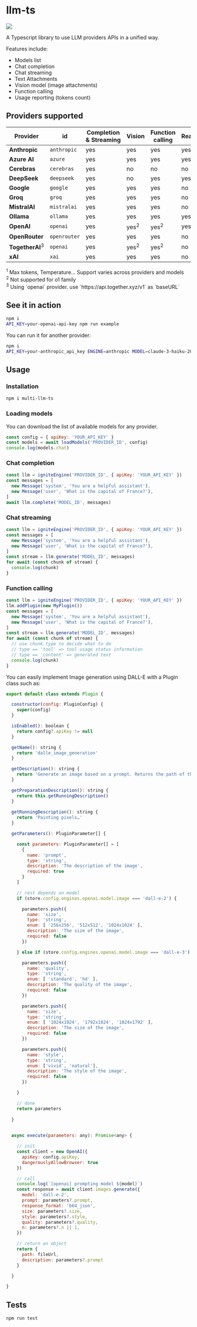 # llm-ts

<img src="https://github.com/nbonamy/multi-llm-ts/actions/workflows/test.yml/badge.svg">

A Typescript library to use LLM providers APIs in a unified way.

Features include:
- Models list
- Chat completion
- Chat streaming
- Text Attachments
- Vision model (image attachments)
- Function calling
- Usage reporting (tokens count)

## Providers supported

|Provider|id|Completion<br>&&nbsp;Streaming|Vision|Function calling|Reasoning|Parametrization<sup>1</sup>|Usage reporting|
|---|---|---|---|---|--|--|--|
|**Anthropic**|`anthropic`|yes|yes|yes|yes|yes|yes|
|**Azure AI**|`azure`|yes|yes|yes|yes|yes|yes|
|**Cerebras**|`cerebras`|yes|no|no|no|yes|yes|
|**DeepSeek**|`deepseek`|yes|no|yes|yes|yes|yes|
|**Google**|`google`|yes|yes|yes|no|yes|yes|
|**Groq**|`groq`|yes|yes|yes|no|yes|yes|
|**MistralAI**|`mistralai`|yes|yes|yes|no|yes|yes|
|**Ollama**|`ollama`|yes|yes|yes|yes|yes|yes|
|**OpenAI**|`openai`|yes|yes<sup>2</sup>|yes<sup>2</sup>|yes|yes|yes|
|**OpenRouter**|`openrouter`|yes|yes|yes|no|yes|yes|
|**TogetherAI**<sup>3</sup>|`openai`|yes|yes<sup>2</sup>|yes<sup>2</sup>|no|yes|yes|
|**xAI**|`xai`|yes|yes|yes|no|yes|yes|

<div><sup>1</sup> Max tokens, Temperature... Support varies across providers and models
<div><sup>2</sup> Not supported for o1 family</div>
<div><sup>3</sup> Using `openai` provider. use `https://api.together.xyz/v1` as `baseURL`

## See it in action

```sh
npm i
API_KEY=your-openai-api-key npm run example
```

You can run it for another provider:

```sh
npm i
API_KEY=your-anthropic_api_key ENGINE=anthropic MODEL=claude-3-haiku-20240307 npm run example
```

## Usage

### Installation

```sh
npm i multi-llm-ts
```

### Loading models

You can download the list of available models for any provider.

```js
const config = { apiKey: 'YOUR_API_KEY' }
const models = await loadModels('PROVIDER_ID', config)
console.log(models.chat)
```

### Chat completion

```js
const llm = igniteEngine('PROVIDER_ID', { apiKey: 'YOUR_API_KEY' })
const messages = [
  new Message('system', 'You are a helpful assistant'),
  new Message('user', 'What is the capital of France?'),
]
await llm.complete('MODEL_ID', messages)
```

### Chat streaming
```js
const llm = igniteEngine('PROVIDER_ID', { apiKey: 'YOUR_API_KEY' })
const messages = [
  new Message('system', 'You are a helpful assistant'),
  new Message('user', 'What is the capital of France?'),
]
const stream = llm.generate('MODEL_ID', messages)
for await (const chunk of stream) {
  console.log(chunk)
}
```

### Function calling

```js
const llm = igniteEngine('PROVIDER_ID', { apiKey: 'YOUR_API_KEY' })
llm.addPlugin(new MyPlugin())
const messages = [
  new Message('system', 'You are a helpful assistant'),
  new Message('user', 'What is the capital of France?'),
]
const stream = llm.generate('MODEL_ID', messages)
for await (const chunk of stream) {
  // use chunk.type to decide what to do
  // type == 'tool' => tool usage status information
  // type == 'content' => generated text
  console.log(chunk)
}
```

You can easily implement Image generation using DALL-E with a Plugin class such as:

```js
export default class extends Plugin {

  constructor(config: PluginConfig) {
    super(config)
  }

  isEnabled(): boolean {
    return config?.apiKey != null
  }

  getName(): string {
    return 'dalle_image_generation'
  }

  getDescription(): string {
    return 'Generate an image based on a prompt. Returns the path of the image saved on disk and a description of the image.'
  }

  getPreparationDescription(): string {
    return this.getRunningDescription()
  }
      
  getRunningDescription(): string {
    return 'Painting pixels…'
  }

  getParameters(): PluginParameter[] {

    const parameters: PluginParameter[] = [
      {
        name: 'prompt',
        type: 'string',
        description: 'The description of the image',
        required: true
      }
    ]

    // rest depends on model
    if (store.config.engines.openai.model.image === 'dall-e-2') {

      parameters.push({
        name: 'size',
        type: 'string',
        enum: [ '256x256', '512x512', '1024x1024' ],
        description: 'The size of the image',
        required: false
      })

    } else if (store.config.engines.openai.model.image === 'dall-e-3') {

      parameters.push({
        name: 'quality',
        type: 'string',
        enum: [ 'standard', 'hd' ],
        description: 'The quality of the image',
        required: false
      })

      parameters.push({
        name: 'size',
        type: 'string',
        enum: [ '1024x1024', '1792x1024', '1024x1792' ],
        description: 'The size of the image',
        required: false
      })

      parameters.push({
        name: 'style',
        type: 'string',
        enum: ['vivid', 'natural'],
        description: 'The style of the image',
        required: false
      })

    }

    // done
    return parameters
  
  }

   
  async execute(parameters: any): Promise<any> {

    // init
    const client = new OpenAI({
      apiKey: config.apiKey,
      dangerouslyAllowBrowser: true
    })

    // call
    console.log(`[openai] prompting model ${model}`)
    const response = await client.images.generate({
      model: 'dall-e-2',
      prompt: parameters?.prompt,
      response_format: 'b64_json',
      size: parameters?.size,
      style: parameters?.style,
      quality: parameters?.quality,
      n: parameters?.n || 1,
    })

    // return an object
    return {
      path: fileUrl,
      description: parameters?.prompt
    }

  }  

}
```

## Tests

`npm run test`

